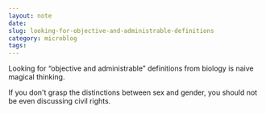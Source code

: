 ```yaml
---
layout: note
date: 
slug: looking-for-objective-and-administrable-definitions
category: microblog
tags:
---
```

Looking for “objective and administrable” definitions from biology is naive magical thinking.

If you don't grasp the distinctions between sex and gender, you should not be even discussing civil rights.

